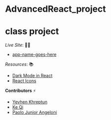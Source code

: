 # AdvancedReact_project
# class project

_Live Site_: 🧑‍💻
- [app-name-goes-here](https://paolojr90.github.io/AdvancedReact_project/)

_Resources_: 📚
- [Dark Mode in React](https://dev.to/alexeagleson/how-to-create-a-dark-mode-component-in-react-3ibg)
- [React Icons](https://react-icons.github.io/react-icons)

**Contributors** ⚡
- [Yevhen Khreptun](https://github.com/khreptunyevhen)
- [Ke Qi](https://github.com/Shellaqi)
- [Paolo Junior Angeloni](https://github.com/PaoloJr90)

